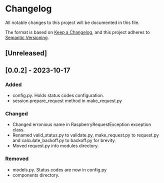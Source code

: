 # Changelog

All notable changes to this project will be documented in this file.

The format is based on [Keep a Changelog](https://keepachangelog.com/en/1.0.0/),
and this project adheres to [Semantic Versioning](https://semver.org/spec/v2.0.0.html).

## [Unreleased]

## [0.0.2] - 2023-10-17

### Added

- config.py. Holds status codes configuration.
- session.prepare_request method in make_request.py

### Changed

- Changed erronious name in RaspberryRequestException exception class.
- Renamed valid_status.py to validate.py, make_request.py to request.py and calculate_backoff.py to backoff.py for brevity.
- Moved request.py into modules directory.

### Removed

- models.py. Status codes are now in config.py
- components directory.